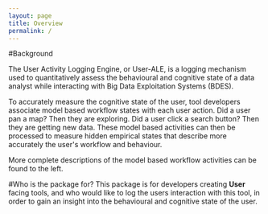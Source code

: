 ```yaml
---
layout: page
title: Overview
permalink: /
---
```

#Background

The User Activity Logging Engine, or User-ALE, is a logging mechanism used to quantitatively assess the behavioural and cognitive state of a data analyst while interacting with Big Data Exploitation Systems (BDES).

To accurately measure the cognitive state of the user, tool developers associate model based workflow states with each user action.  Did a user pan a map? Then they are exploring.  Did a user click a search button? Then they are getting new data.  These model based activities can then be processed to measure hidden empirical states that describe more accurately the user's workflow and behaviour.


<div class="alert alert-info" role="alert">
  More complete descriptions of the model based workflow activities can be found to the left.
</div>

#Who is the package for?
This package is for developers creating **User** facing tools, and who would like to log the users interaction with this tool, in order to gain an insight into the behavioural and cognitive state of the user.